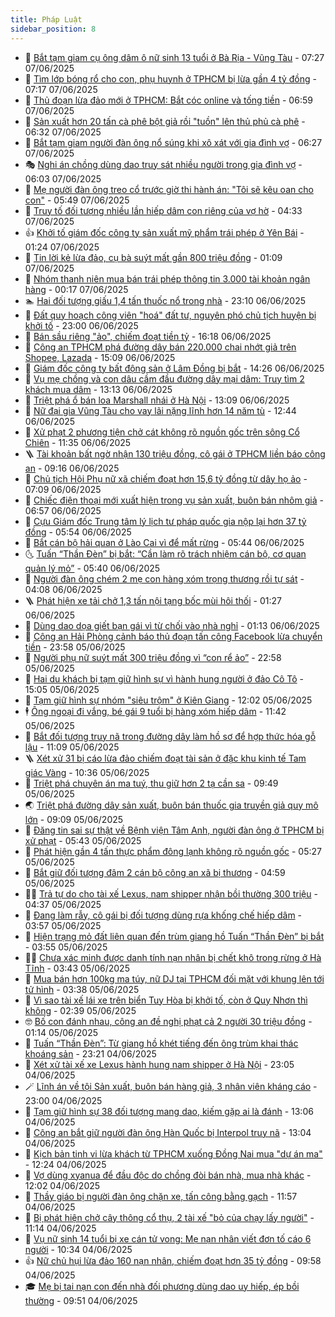 ```yaml
---
title: Pháp Luật
sidebar_position: 8
---
```


<!-- dantri-phap-luat:START -->
- 🌊 [Bắt tạm giam cụ ông dâm ô nữ sinh 13 tuổi ở Bà Rịa - Vũng Tàu](https://dantri.com.vn/phap-luat/bat-tam-giam-cu-ong-dam-o-nu-sinh-13-tuoi-o-ba-ria-vung-tau-20250607125448676.htm) - 07:27 07/06/2025
- 🐲 [Tìm lớp bóng rổ cho con, phụ huynh ở TPHCM bị lừa gần 4 tỷ đồng](https://dantri.com.vn/phap-luat/tim-lop-bong-ro-cho-con-phu-huynh-o-tphcm-bi-lua-gan-4-ty-dong-20250607115437275.htm) - 07:17 07/06/2025
- 🌁 [Thủ đoạn lừa đảo mới ở TPHCM: Bắt cóc online và tống tiền](https://dantri.com.vn/phap-luat/thu-doan-lua-dao-moi-o-tphcm-bat-coc-online-va-tong-tien-20250607125400518.htm) - 06:59 07/06/2025
- 🎃 [Sản xuất hơn 20 tấn cà phê bột giả rồi &quot;tuồn&quot; lên thủ phủ cà phê](https://dantri.com.vn/phap-luat/san-xuat-hon-20-tan-ca-phe-bot-gia-roi-tuon-len-thu-phu-ca-phe-20250607125825937.htm) - 06:32 07/06/2025
- 🦅 [Bắt tạm giam người đàn ông nổ súng khi xô xát với gia đình vợ](https://dantri.com.vn/phap-luat/bat-tam-giam-nguoi-dan-ong-no-sung-khi-xo-xat-voi-gia-dinh-vo-20250607122952156.htm) - 06:27 07/06/2025
- 🎭 [Nghi án chồng dùng dao truy sát nhiều người trong gia đình vợ](https://dantri.com.vn/phap-luat/nghi-an-chong-dung-dao-truy-sat-nhieu-nguoi-trong-gia-dinh-vo-20250607111213162.htm) - 06:03 07/06/2025
- 🤗 [Mẹ người đàn ông treo cổ trước giờ thi hành án: &quot;Tôi sẽ kêu oan cho con&quot;](https://dantri.com.vn/phap-luat/me-nguoi-dan-ong-treo-co-truoc-gio-thi-hanh-an-toi-se-keu-oan-cho-con-20250607080212536.htm) - 05:49 07/06/2025
- 🚀 [Truy tố đối tượng nhiều lần hiếp dâm con riêng của vợ hờ](https://dantri.com.vn/phap-luat/truy-to-doi-tuong-nhieu-lan-hiep-dam-con-rieng-cua-vo-ho-20250607100256498.htm) - 04:33 07/06/2025
- 👍 [Khởi tố giám đốc công ty sản xuất mỹ phẩm trái phép ở Yên Bái](https://dantri.com.vn/phap-luat/khoi-to-giam-doc-cong-ty-san-xuat-my-pham-trai-phep-o-yen-bai-20250607081520868.htm) - 01:24 07/06/2025
- 🧐 [Tin lời kẻ lừa đảo, cụ bà suýt mất gần 800 triệu đồng](https://dantri.com.vn/phap-luat/tin-loi-ke-lua-dao-cu-ba-suyt-mat-gan-800-trieu-dong-20250607075924758.htm) - 01:09 07/06/2025
- 🫶 [Nhóm thanh niên mua bán trái phép thông tin 3.000 tài khoản ngân hàng](https://dantri.com.vn/phap-luat/nhom-thanh-nien-mua-ban-trai-phep-thong-tin-3000-tai-khoan-ngan-hang-20250607071232316.htm) - 00:17 07/06/2025
- 🏊 [Hai đối tượng giấu 1,4 tấn thuốc nổ trong nhà](https://dantri.com.vn/phap-luat/hai-doi-tuong-giau-14-tan-thuoc-no-trong-nha-20250606125709750.htm) - 23:10 06/06/2025
- 🌋 [Đất quy hoạch công viên &quot;hoá&quot; đất tư, nguyên phó chủ tịch huyện bị khởi tố](https://dantri.com.vn/phap-luat/dat-quy-hoach-cong-vien-hoa-dat-tu-nguyen-pho-chu-tich-huyen-bi-khoi-to-20250606201714087.htm) - 23:00 06/06/2025
- 👹 [Bán sầu riêng &quot;ảo&quot;, chiếm đoạt tiền tỷ](https://dantri.com.vn/phap-luat/ban-sau-rieng-ao-chiem-doat-tien-ty-20250606191528063.htm) - 16:18 06/06/2025
- 🫣 [Công an TPHCM phá đường dây bán 220.000 chai nhớt giả trên Shopee, Lazada](https://dantri.com.vn/phap-luat/cong-an-tphcm-pha-duong-day-ban-220000-chai-nhot-gia-tren-shopee-lazada-20250606215042552.htm) - 15:09 06/06/2025
- 🎃 [Giám đốc công ty bất động sản ở Lâm Đồng bị bắt](https://dantri.com.vn/phap-luat/giam-doc-cong-ty-bat-dong-san-o-lam-dong-bi-bat-20250606211310614.htm) - 14:26 06/06/2025
- 🌝 [Vụ mẹ chồng và con dâu cầm đầu đường dây mại dâm: Truy tìm 2 khách mua dâm](https://dantri.com.vn/phap-luat/vu-me-chong-va-con-dau-cam-dau-duong-day-mai-dam-truy-tim-2-khach-mua-dam-20250606183058995.htm) - 13:13 06/06/2025
- 🚀 [Triệt phá ổ bán loa Marshall nhái ở Hà Nội](https://dantri.com.vn/phap-luat/triet-pha-o-ban-loa-marshall-nhai-o-ha-noi-20250606192654014.htm) - 13:09 06/06/2025
- 🥷 [Nữ đại gia Vũng Tàu cho vay lãi nặng lĩnh hơn 14 năm tù](https://dantri.com.vn/phap-luat/nu-dai-gia-vung-tau-cho-vay-lai-nang-linh-hon-14-nam-tu-20250606184215470.htm) - 12:44 06/06/2025
- 👺 [Xử phạt 2 phương tiện chở cát không rõ nguồn gốc trên sông Cổ Chiên](https://dantri.com.vn/phap-luat/xu-phat-2-phuong-tien-cho-cat-khong-ro-nguon-goc-tren-song-co-chien-20250606182223459.htm) - 11:35 06/06/2025
- 🪜 [Tài khoản bất ngờ nhận 130 triệu đồng, cô gái ở TPHCM liền báo công an](https://dantri.com.vn/phap-luat/tai-khoan-bat-ngo-nhan-130-trieu-dong-co-gai-o-tphcm-lien-bao-cong-an-20250606155305587.htm) - 09:16 06/06/2025
- 🦄 [Chủ tịch Hội Phụ nữ xã chiếm đoạt hơn 15,6 tỷ đồng từ dây họ ảo](https://dantri.com.vn/phap-luat/chu-tich-hoi-phu-nu-xa-chiem-doat-hon-156-ty-dong-tu-day-ho-ao-20250606135553000.htm) - 07:09 06/06/2025
- 🦍 [Chiếc điện thoại mới xuất hiện trong vụ sản xuất, buôn bán nhôm giả](https://dantri.com.vn/phap-luat/chiec-dien-thoai-moi-xuat-hien-trong-vu-san-xuat-buon-ban-nhom-gia-20250606133608568.htm) - 06:57 06/06/2025
- 🌁 [Cựu Giám đốc Trung tâm lý lịch tư pháp quốc gia nộp lại hơn 37 tỷ đồng](https://dantri.com.vn/phap-luat/cuu-giam-doc-trung-tam-ly-lich-tu-phap-quoc-gia-nop-lai-hon-37-ty-dong-20250606115047613.htm) - 05:54 06/06/2025
- 💯 [Bắt cán bộ hải quan ở Lào Cai vì để mất rừng](https://dantri.com.vn/phap-luat/bat-can-bo-hai-quan-o-lao-cai-vi-de-mat-rung-20250606124008975.htm) - 05:44 06/06/2025
- 🌜 [Tuấn “Thần Đèn” bị bắt: “Cần làm rõ trách nhiệm cán bộ, cơ quan quản lý mỏ”](https://dantri.com.vn/phap-luat/tuan-than-den-bi-bat-can-lam-ro-trach-nhiem-can-bo-co-quan-quan-ly-mo-20250606114200557.htm) - 05:40 06/06/2025
- 👹 [Người đàn ông chém 2 mẹ con hàng xóm trọng thương rồi tự sát](https://dantri.com.vn/phap-luat/nguoi-dan-ong-chem-2-me-con-hang-xom-trong-thuong-roi-tu-sat-20250606103908199.htm) - 04:08 06/06/2025
- 🪜 [Phát hiện xe tải chở 1,3 tấn nội tạng bốc mùi hôi thối](https://dantri.com.vn/phap-luat/phat-hien-xe-tai-cho-13-tan-noi-tang-boc-mui-hoi-thoi-20250606073159174.htm) - 01:27 06/06/2025
- 🦩 [Dùng dao dọa giết bạn gái vì từ chối vào nhà nghỉ](https://dantri.com.vn/phap-luat/dung-dao-doa-giet-ban-gai-vi-tu-choi-vao-nha-nghi-20250606070505241.htm) - 01:13 06/06/2025
- 💂 [Công an Hải Phòng cảnh báo thủ đoạn tấn công Facebook lừa chuyển tiền](https://dantri.com.vn/phap-luat/cong-an-hai-phong-canh-bao-thu-doan-tan-cong-facebook-lua-chuyen-tien-20250606064158380.htm) - 23:58 05/06/2025
- 💃 [Người phụ nữ suýt mất 300 triệu đồng vì “con rể ảo”](https://dantri.com.vn/phap-luat/nguoi-phu-nu-suyt-mat-300-trieu-dong-vi-con-re-ao-20250605194519628.htm) - 22:58 05/06/2025
- 🧐 [Hai du khách bị tạm giữ hình sự vì hành hung người ở đảo Cô Tô](https://dantri.com.vn/phap-luat/hai-du-khach-bi-tam-giu-hinh-su-vi-hanh-hung-nguoi-o-dao-co-to-20250605213626689.htm) - 15:05 05/06/2025
- 🤗 [Tạm giữ hình sự nhóm &quot;siêu trộm&quot; ở Kiên Giang](https://dantri.com.vn/phap-luat/tam-giu-hinh-su-nhom-sieu-trom-o-kien-giang-20250605170311106.htm) - 12:02 05/06/2025
- 🕴 [Ông ngoại đi vắng, bé gái 9 tuổi bị hàng xóm hiếp dâm](https://dantri.com.vn/phap-luat/ong-ngoai-di-vang-be-gai-9-tuoi-bi-hang-xom-hiep-dam-20250605180822890.htm) - 11:42 05/06/2025
- 🐎 [Bắt đối tượng truy nã trong đường dây làm hồ sơ để hợp thức hóa gỗ lậu](https://dantri.com.vn/phap-luat/bat-doi-tuong-truy-na-trong-duong-day-lam-ho-so-de-hop-thuc-hoa-go-lau-20250605174513662.htm) - 11:09 05/06/2025
- 🪜 [Xét xử 31 bị cáo lừa đảo chiếm đoạt tài sản ở đặc khu kinh tế Tam giác Vàng](https://dantri.com.vn/phap-luat/xet-xu-31-bi-cao-lua-dao-chiem-doat-tai-san-o-dac-khu-kinh-te-tam-giac-vang-20250605172544186.htm) - 10:36 05/06/2025
- 🤭 [Triệt phá chuyên án ma tuý, thu giữ hơn 2 tạ cần sa](https://dantri.com.vn/phap-luat/triet-pha-chuyen-an-ma-tuy-thu-giu-hon-2-ta-can-sa-20250605162018409.htm) - 09:49 05/06/2025
- 🌏 [Triệt phá đường dây sản xuất, buôn bán thuốc gia truyền giả quy mô lớn](https://dantri.com.vn/phap-luat/triet-pha-duong-day-san-xuat-buon-ban-thuoc-gia-truyen-gia-quy-mo-lon-20250605150919041.htm) - 09:09 05/06/2025
- 🎃 [Đăng tin sai sự thật về Bệnh viện Tâm Anh, người đàn ông ở TPHCM bị xử phạt](https://dantri.com.vn/phap-luat/dang-tin-sai-su-that-ve-benh-vien-tam-anh-nguoi-dan-ong-o-tphcm-bi-xu-phat-20250605122125317.htm) - 05:43 05/06/2025
- 🗽 [Phát hiện gần 4 tấn thực phẩm đông lạnh không rõ nguồn gốc](https://dantri.com.vn/phap-luat/phat-hien-gan-4-tan-thuc-pham-dong-lanh-khong-ro-nguon-goc-20250605115113371.htm) - 05:27 05/06/2025
- 🌁 [Bắt giữ đối tượng đâm 2 cán bộ công an xã bị thương](https://dantri.com.vn/phap-luat/bat-giu-doi-tuong-dam-2-can-bo-cong-an-xa-bi-thuong-20250605113836300.htm) - 04:59 05/06/2025
- 🧑‍💻 [Trả tự do cho tài xế Lexus, nam shipper nhận bồi thường 300 triệu](https://dantri.com.vn/phap-luat/tra-tu-do-cho-tai-xe-lexus-nam-shipper-nhan-boi-thuong-300-trieu-20250605112110601.htm) - 04:37 05/06/2025
- 🌮 [Đang làm rẫy, cô gái bị đối tượng dùng rựa khống chế hiếp dâm](https://dantri.com.vn/phap-luat/dang-lam-ray-co-gai-bi-doi-tuong-dung-rua-khong-che-hiep-dam-20250605105214166.htm) - 03:57 05/06/2025
- 🤗 [Hiện trạng mỏ đất liên quan đến trùm giang hồ Tuấn “Thần Đèn” bị bắt](https://dantri.com.vn/phap-luat/hien-trang-mo-dat-lien-quan-den-trum-giang-ho-tuan-than-den-bi-bat-20250605104000067.htm) - 03:55 05/06/2025
- 👨‍🏫 [Chưa xác minh được danh tính nạn nhân bị chết khô trong rừng ở Hà Tĩnh](https://dantri.com.vn/phap-luat/chua-xac-minh-duoc-danh-tinh-nan-nhan-bi-chet-kho-trong-rung-o-ha-tinh-20250605100608672.htm) - 03:43 05/06/2025
- 🎉 [Mua bán hơn 100kg ma túy, nữ DJ tại TPHCM đối mặt với khung lên tới tử hình](https://dantri.com.vn/phap-luat/mua-ban-hon-100kg-ma-tuy-nu-dj-tai-tphcm-doi-mat-voi-khung-len-toi-tu-hinh-20250605094235965.htm) - 03:38 05/06/2025
- 🤗 [Vì sao tài xế lái xe trên biển Tuy Hòa bị khởi tố, còn ở Quy Nhơn thì không](https://dantri.com.vn/phap-luat/vi-sao-tai-xe-lai-xe-tren-bien-tuy-hoa-bi-khoi-to-con-o-quy-nhon-thi-khong-20250605090312496.htm) - 02:39 05/06/2025
- 🤓 [Bố con đánh nhau, công an đề nghị phạt cả 2 người 30 triệu đồng](https://dantri.com.vn/phap-luat/bo-con-danh-nhau-cong-an-de-nghi-phat-ca-2-nguoi-30-trieu-dong-20250605072726082.htm) - 01:14 05/06/2025
- 👹 [Tuấn “Thần Đèn”: Từ giang hồ khét tiếng đến ông trùm khai thác khoáng sản](https://dantri.com.vn/phap-luat/tuan-than-den-tu-giang-ho-khet-tieng-den-ong-trum-khai-thac-khoang-san-20250604182638350.htm) - 23:21 04/06/2025
- 🐘 [Xét xử tài xế xe Lexus hành hung nam shipper ở Hà Nội](https://dantri.com.vn/phap-luat/xet-xu-tai-xe-xe-lexus-hanh-hung-nam-shipper-o-ha-noi-20250605005320794.htm) - 23:05 04/06/2025
- 🪄 [Lĩnh án về tội Sản xuất, buôn bán hàng giả, 3 nhân viên kháng cáo](https://dantri.com.vn/phap-luat/linh-an-ve-toi-san-xuat-buon-ban-hang-gia-3-nhan-vien-khang-cao-20250605004521929.htm) - 23:00 04/06/2025
- 💄 [Tạm giữ hình sự 38 đối tượng mang dao, kiếm gặp ai là đánh](https://dantri.com.vn/phap-luat/tam-giu-hinh-su-38-doi-tuong-mang-dao-kiem-gap-ai-la-danh-20250604184708109.htm) - 13:06 04/06/2025
- 🐎 [Công an bắt giữ người đàn ông Hàn Quốc bị Interpol truy nã](https://dantri.com.vn/phap-luat/cong-an-bat-giu-nguoi-dan-ong-han-quoc-bi-interpol-truy-na-20250604195100298.htm) - 13:04 04/06/2025
- 💯 [Kịch bản tinh vi lừa khách từ TPHCM xuống Đồng Nai mua &quot;dự án ma&quot;](https://dantri.com.vn/phap-luat/kich-ban-tinh-vi-lua-khach-tu-tphcm-xuong-dong-nai-mua-du-an-ma-20250604182257832.htm) - 12:24 04/06/2025
- 💯 [Vợ dùng xyanua để đầu độc do chồng đòi bán nhà, mua nhà khác](https://dantri.com.vn/phap-luat/vo-dung-xyanua-de-dau-doc-do-chong-doi-ban-nha-mua-nha-khac-20250604185707900.htm) - 12:02 04/06/2025
- 🌈 [Thầy giáo bị người đàn ông chặn xe, tấn công bằng gạch](https://dantri.com.vn/phap-luat/thay-giao-bi-nguoi-dan-ong-chan-xe-tan-cong-bang-gach-20250604172208508.htm) - 11:57 04/06/2025
- 🧠 [Bị phát hiện chở cây thông cổ thụ, 2 tài xế &quot;bỏ của chạy lấy người&quot;](https://dantri.com.vn/phap-luat/bi-phat-hien-cho-cay-thong-co-thu-2-tai-xe-bo-cua-chay-lay-nguoi-20250604171919619.htm) - 11:14 04/06/2025
- 🌈 [Vụ nữ sinh 14 tuổi bị xe cán tử vong: Mẹ nạn nhân viết đơn tố cáo 6 người](https://dantri.com.vn/phap-luat/vu-nu-sinh-14-tuoi-bi-xe-can-tu-vong-me-nan-nhan-viet-don-to-cao-6-nguoi-20250604162529180.htm) - 10:34 04/06/2025
- 👍 [Nữ chủ hụi lừa đảo 160 nạn nhân, chiếm đoạt hơn 35 tỷ đồng](https://dantri.com.vn/phap-luat/nu-chu-hui-lua-dao-160-nan-nhan-chiem-doat-hon-35-ty-dong-20250604164857355.htm) - 09:58 04/06/2025
- 🎓 [Mẹ bị tai nạn con đến nhà đối phương dùng dao uy hiếp, ép bồi thường](https://dantri.com.vn/phap-luat/me-bi-tai-nan-con-den-nha-doi-phuong-dung-dao-uy-hiep-ep-boi-thuong-20250604163806006.htm) - 09:51 04/06/2025<!-- dantri-phap-luat:END -->
